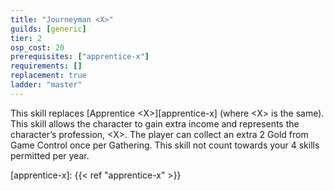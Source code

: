 ```yaml
---
title: "Journeyman <X>"
guilds: [generic]
tier: 2
osp_cost: 20
prerequisites: ["apprentice-x"]
requirements: []
replacement: true
ladder: "master"
---
```

This skill replaces [Apprentice \<X>][apprentice-x] (where \<X> is the same). This skill allows the character to gain extra income and represents the character’s profession, \<X>. The player can collect an extra 2 Gold from Game Control once per Gathering. This skill not count towards your 4 skills permitted per year.

[apprentice-x]: {{< ref "apprentice-x" >}}